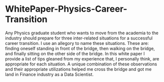 # WhitePaper-Physics-Career-Transition

Any Physics graduate student who wants to move from the academia to the industry should prepare for three inter-related situations 
for a successful career transition. I use an allegory to name these situations. These are: finding oneself standing in front of the bridge, then walking on the bridge, and finally sitting on the other side of the bridge. In this white paper I provide a list of tips gleaned from my experience that, I personally think, are appropriate for each situation. A unique combination of these observations 
and their appropriate utilizations helped me cross the bridge and got me land in Finance industry as a Data Scientist.
